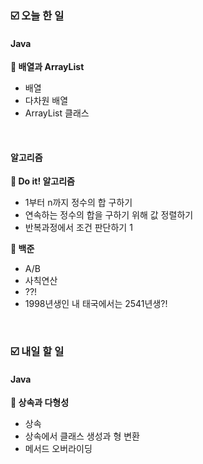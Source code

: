 ### ☑️  오늘 한 일
#### Java
<strong>📌 배열과 ArrayList</strong>
  - 배열
  - 다차원 배열
  - ArrayList 클래스 

<br>

#### 알고리즘
<strong>📖 Do it! 알고리즘</strong>
  - 1부터 n까지 정수의 합 구하기
  - 연속하는 정수의 합을 구하기 위해 값 정렬하기
  - 반복과정에서 조건 판단하기 1

<strong>🥉 백준</strong>
  - A/B
  - 사칙연산
  - ??!
  - 1998년생인 내 태국에서는 2541년생?!

<br>

### ☑️  내일 할 일
#### Java
<strong>📌 상속과 다형성</strong>
  - 상속
  - 상속에서 클래스 생성과 형 변환
  - 메서드 오버라이딩

